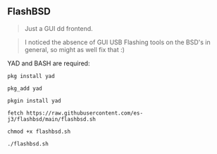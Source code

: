 ## FlashBSD
> Just a GUI dd frontend.

> I noticed the absence of GUI USB Flashing tools on the BSD's in general, so might as well fix that :)

YAD and BASH are required: 

```pkg install yad```

```pkg_add yad```

```pkgin install yad```

```fetch https://raw.githubusercontent.com/es-j3/flashbsd/main/flashbsd.sh```

```chmod +x flashbsd.sh```

```./flashbsd.sh```
